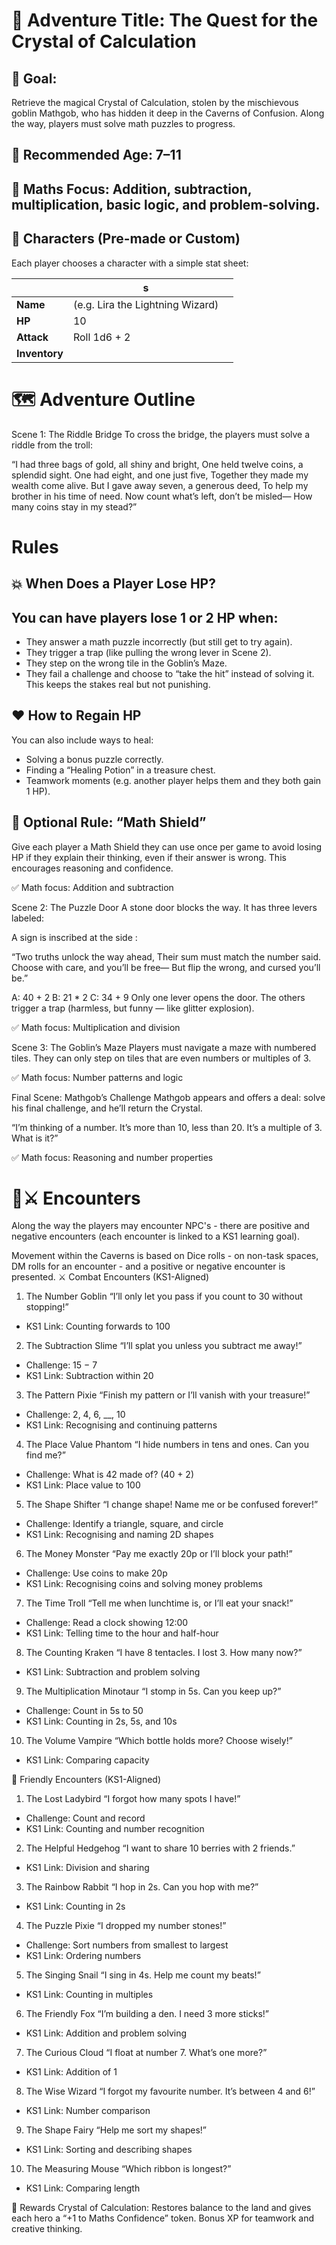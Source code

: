 # 🧭 Adventure Title: The Quest for the Crystal of Calculation
## 🎯 Goal:
Retrieve the magical Crystal of Calculation, stolen by the mischievous goblin Mathgob, who has hidden it deep in the Caverns of Confusion. Along the way, players must solve math puzzles to progress.

## 👧 Recommended Age: 7–11
## 🧮 Maths Focus: Addition, subtraction, multiplication, basic logic, and problem-solving.
## 🧙 Characters (Pre-made or Custom)
Each player chooses a character with a simple stat sheet:


|   | s |   |
|-------|---|---|
| **Name** | (e.g. Lira the Lightning Wizard)|   |
| **HP** | 10 |   |
| **Attack** |  Roll 1d6 + 2|
| **Inventory** | |


# 🗺️ Adventure Outline
Scene 1: The Riddle Bridge
To cross the bridge, the players must solve a riddle from the troll:

“I had three bags of gold, all shiny and bright,
One held twelve coins, a splendid sight.
One had eight, and one just five,
Together they made my wealth come alive.
But I gave away seven, a generous deed,
To help my brother in his time of need.
Now count what’s left, don’t be misled—
How many coins stay in my stead?”

# Rules
## 💥 When Does a Player Lose HP?
## You can have players lose 1 or 2 HP when:

- They answer a math puzzle incorrectly (but still get to try again).
- They trigger a trap (like pulling the wrong lever in Scene 2).
- They step on the wrong tile in the Goblin’s Maze.
- They fail a challenge and choose to “take the hit” instead of solving it.
This keeps the stakes real but not punishing.

## ❤️ How to Regain HP
You can also include ways to heal:

- Solving a bonus puzzle correctly.
- Finding a “Healing Potion” in a treasure chest.
- Teamwork moments (e.g. another player helps them and they both gain 1 HP).

## 🧠 Optional Rule: “Math Shield”
Give each player a Math Shield they can use once per game to avoid losing HP if they explain their thinking, even if their answer is wrong. This encourages reasoning and confidence.


✅ Math focus: Addition and subtraction

Scene 2: The Puzzle Door
A stone door blocks the way. It has three levers labeled:

A sign is inscribed at the side : 

“Two truths unlock the way ahead,
Their sum must match the number said.
Choose with care, and you’ll be free—
But flip the wrong, and cursed you’ll be.”

A: 40 + 2
B: 21 * 2
C: 34 + 9
Only one lever opens the door. The others trigger a trap (harmless, but funny — like glitter explosion).

✅ Math focus: Multiplication and division

Scene 3: The Goblin’s Maze
Players must navigate a maze with numbered tiles. They can only step on tiles that are even numbers or multiples of 3.

✅ Math focus: Number patterns and logic

Final Scene: Mathgob’s Challenge
Mathgob appears and offers a deal: solve his final challenge, and he’ll return the Crystal.

“I’m thinking of a number.
It’s more than 10, less than 20.
It’s a multiple of 3.
What is it?”

✅ Math focus: Reasoning and number properties



# 🤝⚔️ Encounters
Along the way the players may encounter NPC's - there are positive and negative encounters (each encounter is linked to a KS1 learning goal).

Movement within the Caverns is based on Dice rolls - on non-task spaces, DM rolls for an encounter - and a positive or negative encounter is presented.
⚔️ Combat Encounters (KS1-Aligned)
1. The Number Goblin
“I’ll only let you pass if you count to 30 without stopping!”

- KS1 Link: Counting forwards to 100

2. The Subtraction Slime
“I’ll splat you unless you subtract me away!”

- Challenge: 15 − 7
- KS1 Link: Subtraction within 20

3. The Pattern Pixie
“Finish my pattern or I’ll vanish with your treasure!”

- Challenge: 2, 4, 6, __, 10
- KS1 Link: Recognising and continuing patterns

4. The Place Value Phantom
“I hide numbers in tens and ones. Can you find me?”

- Challenge: What is 42 made of? (40 + 2)
- KS1 Link: Place value to 100

5. The Shape Shifter
“I change shape! Name me or be confused forever!”

- Challenge: Identify a triangle, square, and circle
- KS1 Link: Recognising and naming 2D shapes

6. The Money Monster
“Pay me exactly 20p or I’ll block your path!”

- Challenge: Use coins to make 20p
- KS1 Link: Recognising coins and solving money problems

7. The Time Troll
“Tell me when lunchtime is, or I’ll eat your snack!”

- Challenge: Read a clock showing 12:00
- KS1 Link: Telling time to the hour and half-hour

8. The Counting Kraken
“I have 8 tentacles. I lost 3. How many now?”

- KS1 Link: Subtraction and problem solving

9. The Multiplication Minotaur
“I stomp in 5s. Can you keep up?”

- Challenge: Count in 5s to 50
- KS1 Link: Counting in 2s, 5s, and 10s

10. The Volume Vampire
“Which bottle holds more? Choose wisely!”

- KS1 Link: Comparing capacity

🤝 Friendly Encounters (KS1-Aligned)
1. The Lost Ladybird
“I forgot how many spots I have!”

- Challenge: Count and record
- KS1 Link: Counting and number recognition

2. The Helpful Hedgehog
“I want to share 10 berries with 2 friends.”

- KS1 Link: Division and sharing

3. The Rainbow Rabbit
“I hop in 2s. Can you hop with me?”

- KS1 Link: Counting in 2s

4. The Puzzle Pixie
“I dropped my number stones!”

- Challenge: Sort numbers from smallest to largest
- KS1 Link: Ordering numbers

5. The Singing Snail
“I sing in 4s. Help me count my beats!”

- KS1 Link: Counting in multiples

6. The Friendly Fox
“I’m building a den. I need 3 more sticks!”

- KS1 Link: Addition and problem solving

7. The Curious Cloud
“I float at number 7. What’s one more?”

- KS1 Link: Addition of 1

8. The Wise Wizard
“I forgot my favourite number. It’s between 4 and 6!”

- KS1 Link: Number comparison

9. The Shape Fairy
“Help me sort my shapes!”

- KS1 Link: Sorting and describing shapes

10. The Measuring Mouse
“Which ribbon is longest?”

- KS1 Link: Comparing length







🎁 Rewards
Crystal of Calculation: Restores balance to the land and gives each hero a “+1 to Maths Confidence” token.
Bonus XP for teamwork and creative thinking.
